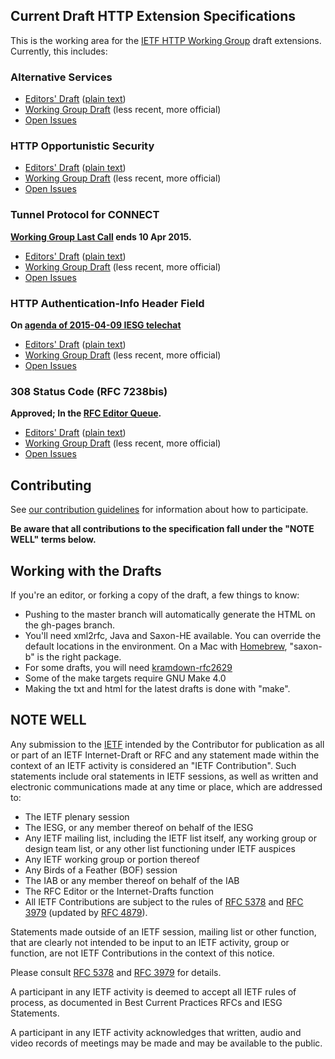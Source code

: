## Current Draft HTTP Extension Specifications

This is the working area for the [IETF HTTP Working Group](https://httpwg.github.io/) draft extensions. Currently, this includes:

### Alternative Services
* [Editors' Draft](https://httpwg.github.io/http-extensions/alt-svc.html) ([plain text](https://httpwg.github.io/http-extensions/alt-svc.txt))
* [Working Group Draft](https://tools.ietf.org/html/draft-ietf-httpbis-alt-svc) (less recent, more official)
* [Open Issues](https://github.com/httpwg/http-extensions/issues?q=is%3Aopen+is%3Aissue+label%3Aalt-svc)

### HTTP Opportunistic Security
* [Editors' Draft](https://httpwg.github.io/http-extensions/encryption.html) ([plain text](https://httpwg.github.io/http-extensions/encryption.txt))
* [Working Group Draft](https://tools.ietf.org/html/draft-ietf-httpbis-http2-encryption) (less recent, more official)
* [Open Issues](https://github.com/httpwg/http-extensions/issues?q=is%3Aopen+is%3Aissue+label%3Aopp-sec)

### Tunnel Protocol for CONNECT

**[Working Group Last Call](http://www.w3.org/mid/6BB89A55-A81D-432F-B3A0-B4EAB4BD568A@mnot.net) ends 10 Apr 2015.**

* [Editors' Draft](https://httpwg.github.io/http-extensions/tunnel-protocol.html) ([plain text](https://httpwg.github.io/http-extensions/tunnel-protocol.txt))
* [Working Group Draft](https://tools.ietf.org/html/draft-ietf-httpbis-tunnel-protocol) (less recent, more official)
* [Open Issues](https://github.com/httpwg/http-extensions/issues?q=is%3Aopen+is%3Aissue+label%3Atunnel-proto)

### HTTP Authentication-Info Header Field

**On [agenda of 2015-04-09 IESG telechat](https://datatracker.ietf.org/iesg/agenda/)**

* [Editors' Draft](https://httpwg.github.io/http-extensions/draft-ietf-httpbis-auth-info.html) ([plain text](https://httpwg.github.io/http-extensions/draft-ietf-httpbis-auth-info.txt))
* [Working Group Draft](https://tools.ietf.org/html/draft-ietf-httpbis-auth-info) (less recent, more official)
* [Open Issues](https://github.com/httpwg/http-extensions/issues?q=is%3Aopen+is%3Aissue+label%3Aauth-info)


### 308 Status Code (RFC 7238bis)

**Approved; In the [RFC Editor Queue](https://www.rfc-editor.org/queue2.html#draft-ietf-httpbis-rfc7238bis).**

* [Editors' Draft](https://httpwg.github.io/http-extensions/rfc7238bis.html) ([plain text](https://httpwg.github.io/http-extensions/rfc7238bis.txt))
* [Working Group Draft](https://tools.ietf.org/html/draft-ietf-httpbis-rfc7238bis) (less recent, more official)
* [Open Issues](https://github.com/httpwg/http-extensions/issues?q=is%3Aopen+is%3Aissue+label%3A308bis)

## Contributing

See [our contribution guidelines](CONTRIBUTING.md) for information about how to
participate.

**Be aware that all contributions to the specification fall under the "NOTE WELL" terms below.**


## Working with the Drafts

If you're an editor, or forking a copy of the draft, a few things to know:

* Pushing to the master branch will automatically generate the HTML on the
  gh-pages branch.
* You'll need xml2rfc, Java and Saxon-HE available. You can override the
  default locations in the environment.  On a Mac with
  [Homebrew](http://brew.sh/), "saxon-b" is the right package.
* For some drafts, you will need [kramdown-rfc2629](https://github.com/cabo/kramdown-rfc2629)
* Some of the make targets require GNU Make 4.0
* Making the txt and html for the latest drafts is done with "make".


## NOTE WELL

Any submission to the [IETF](https://www.ietf.org/) intended by the Contributor
for publication as all or part of an IETF Internet-Draft or RFC and any
statement made within the context of an IETF activity is considered an "IETF
Contribution". Such statements include oral statements in IETF sessions, as
well as written and electronic communications made at any time or place, which
are addressed to:

 * The IETF plenary session
 * The IESG, or any member thereof on behalf of the IESG
 * Any IETF mailing list, including the IETF list itself, any working group
   or design team list, or any other list functioning under IETF auspices
 * Any IETF working group or portion thereof
 * Any Birds of a Feather (BOF) session
 * The IAB or any member thereof on behalf of the IAB
 * The RFC Editor or the Internet-Drafts function
 * All IETF Contributions are subject to the rules of
   [RFC 5378](https://tools.ietf.org/html/rfc5378) and
   [RFC 3979](https://tools.ietf.org/html/rfc3979)
   (updated by [RFC 4879](https://tools.ietf.org/html/rfc4879)).

Statements made outside of an IETF session, mailing list or other function,
that are clearly not intended to be input to an IETF activity, group or
function, are not IETF Contributions in the context of this notice.

Please consult [RFC 5378](https://tools.ietf.org/html/rfc5378) and [RFC
3979](https://tools.ietf.org/html/rfc3979) for details.

A participant in any IETF activity is deemed to accept all IETF rules of
process, as documented in Best Current Practices RFCs and IESG Statements.

A participant in any IETF activity acknowledges that written, audio and video
records of meetings may be made and may be available to the public.
